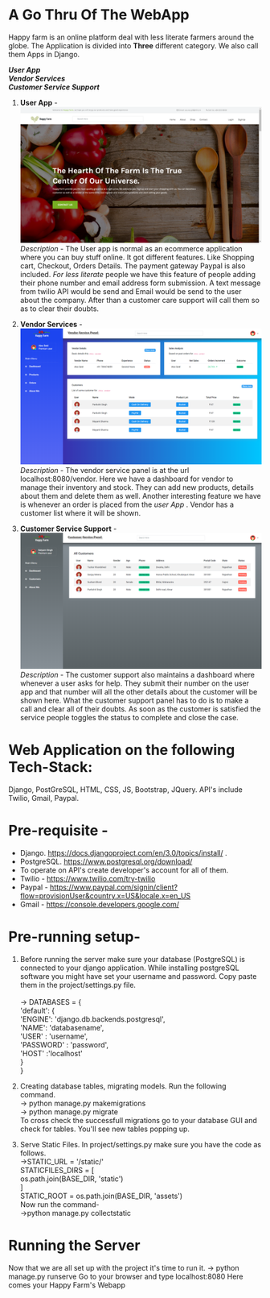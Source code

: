 # A Go Thru Of The WebApp
Happy farm is an online platform deal with less literate farmers around the globe.
The Application is divided into **Three** different category. We also call them Apps in Django.

_**User App**_ <br />
_**Vendor Services**_ <br />
_**Customer Service Support**_

1. **User App** - <br />
![User App](assets/usr.png)
_Description_ - The User app is normal as an ecommerce application where you can buy stuff online. It got different features. Like Shopping cart, Checkout, Orders Details. The payment gateway Paypal is also included. 
_For less literate_ people we have this feature of people adding their phone number and email address form submission. A text message from twilio API would be send and Email would be send to the user about the company. After than a customer care support will call them so as to clear their doubts.

2. **Vendor Services** - <br />
![User App](assets/vend.png/)
_Description_ - The vendor service panel is at the url localhost:8080/vendor. Here we have a dashboard for vendor to manage their inventory and stock. They can add new products, details about them and delete them as well. Another interesting feature we have is whenever an order is placed from the _user App_ . Vendor has a customer list where it will be shown.

3. **Customer Service Support** - <br /> 
![User App](assets/cust.png/)
_Description_ - The customer support also maintains a dashboard where whenever a user asks for help. They submit their number on the user app and that number will all the other details about the customer will be shown here. What the customer support panel has to do is to make a call and clear all of their doubts. As soon as the customer is satisfied the service people toggles the status to complete and close the case.




# Web Application on the following Tech-Stack:
Django, PostGreSQL, HTML, CSS, JS, Bootstrap, JQuery.
API's include Twilio, Gmail, Paypal.

# Pre-requisite - 
* Django. https://docs.djangoproject.com/en/3.0/topics/install/ .
* PostgreSQL. https://www.postgresql.org/download/
* To operate on API's create developer's account for all of them.
* Twilio - https://www.twilio.com/try-twilio
* Paypal - https://www.paypal.com/signin/client?flow=provisionUser&country.x=US&locale.x=en_US
* Gmail - https://console.developers.google.com/

# Pre-running setup-
1. Before running the server make sure your database (PostgreSQL) is connected to your django application.
While installing postgreSQL software you might have set your username and password. Copy paste them in the project/settings.py file. <br /> <br />
-> DATABASES = { <br />
    'default': { <br />
        'ENGINE': 'django.db.backends.postgresql', <br />
        'NAME': 'databasename', <br />
        'USER' : 'username', <br />
        'PASSWORD' : 'password', <br />
        'HOST' :'localhost' <br />
      } <br />
  } <br />
  
2.  Creating database tables, migrating models.
    Run the following command. <br />
    -> python manage.py makemigrations <br />
    -> python manage.py migrate <br />
    To cross check the successfull migrations go to your database GUI and check for tables. You'll see new tables popping up.
   
3. Serve Static Files.
    In project/settings.py make sure you have the code as follows. <br />
    ->STATIC_URL = '/static/' <br />
      STATICFILES_DIRS = [ <br />
          os.path.join(BASE_DIR, 'static') <br />
      ] <br />
      STATIC_ROOT = os.path.join(BASE_DIR, 'assets') <br />
     Now run the command- <br />
     ->python manage.py collectstatic
     
 # Running the Server
 Now that we are all set up with the project it's time to run it.
 -> python manage.py runserve
 Go to your browser and type localhost:8080
 Here comes your Happy Farm's Webapp
